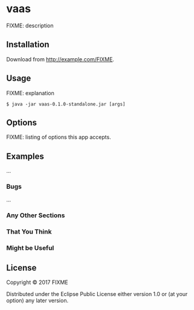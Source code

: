# vaas

FIXME: description

## Installation

Download from http://example.com/FIXME.

## Usage

FIXME: explanation

    $ java -jar vaas-0.1.0-standalone.jar [args]

## Options

FIXME: listing of options this app accepts.

## Examples

...

### Bugs

...

### Any Other Sections
### That You Think
### Might be Useful

## License

Copyright © 2017 FIXME

Distributed under the Eclipse Public License either version 1.0 or (at
your option) any later version.
